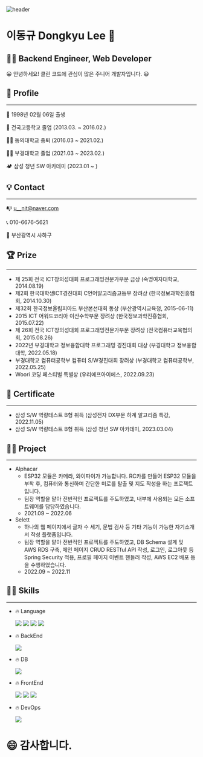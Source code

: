 ![header](https://capsule-render.vercel.app/api?type=slice&color=auto&height=200&text=welcome&fontAlign=70&rotate=13&fontAlignY=25&desc=unit74's%20github%20profile&descAlign=70.&descAlignY=44)

# 이동규 Dongkyu Lee 👋

## 👨‍💻 Backend Engineer, Web Developer

😀  안녕하세요! 클린 코드에 관심이 많은 주니어 개발자입니다.  😃

## 👦 Profile

---

👶  1998년 02월 06일 출생

🏫  건국고등학교 졸업 (2013.03. ~ 2016.02.)

👨‍🎓  동의대학교 중퇴 (2016.03 ~ 2021.02.)

👨‍🎓  부경대학교 졸업 (2021.03 ~ 2023.02.)

🏕️  삼성 청년 SW 아카데미 (2023.01 ~ )

## 💡 Contact

---

📭  u__nit@naver.com

📞  010-6676-5621

📘  부산광역시 사하구

## 🏆 Prize

---

- 제 25회 전국 ICT창의성대회 프로그래밍전문가부문 금상 (숙명여자대학교, 2014.08.19)
- 제2회 한국대학생ICT경진대회 C언어알고리즘고등부 장려상 (한국정보과학진흥협회, 2014.10.30)
- 제32회 한국정보올림피아드 부산본선대회 동상 (부산광역시교육청, 2015-06-11)
- 2015 ICT 어워드코리아 이산수학부문 장려상 (한국정보과학진흥협회, 2015.07.22)
- 제 26회 전국 ICT창의성대회 프로그래밍전문가부문 장려상 (전국컴퓨터교육협의회, 2015.08.26)
- 2022년 부경대학교 정보융합대학 프로그래밍 경진대회 대상 (부경대학교 정보융합대학, 2022.05.18)
- 부경대학교 컴퓨터공학부 컴퓨터 S/W경진대회 장려상 (부경대학교 컴퓨터공학부, 2022.05.25)
- Woori 코딩 페스티벌 특별상 (우리에프아이에스, 2022.09.23)

## 📑 Certificate

---

- 삼성 S/W 역량테스트 B형 취득 (삼성전자 DX부문 하계 알고리즘 특강, 2022.11.05)
- 삼성 S/W 역량테스트 B형 취득 (삼성 청년 SW 아카데미, 2023.03.04)

## 🧑‍💻 Project

---

- Alphacar
    - ESP32 모듈은 카메라, 와이파이가 가능합니다. RC카를 만들어 ESP32 모듈을 부착 후, 컴퓨터와 통신하며 간단한 미로를 탈출 및 지도 작성을 하는 프로젝트입니다.
    - 팀장 역할을 맡아 전반적인 프로젝트를 주도하였고, 내부에 사용되는 모든 소프트웨어를 담당하였습니다.
    - 2021.09 ~ 2022.06
- Selett
    - 하나의 웹 페이지에서 글자 수 세기, 문법 검사 등 기타 기능이 가능한 자기소개서 작성 플랫폼입니다.
    - 팀장 역할을 맡아 전반적인 프로젝트를 주도하였고, DB Schema 설계 및 AWS RDS 구축, 메인 페이지 CRUD RESTful API 작성, 로그인, 로그아웃 등 Spring Security 적용, 프로필 페이지 이벤트 핸들러 작성, AWS EC2 배포 등을 수행하였습니다.
    - 2022.09 ~ 2022.11

## 🧑‍💻 Skills

---

- 🔥 Language

    <img src="https://img.shields.io/badge/C++-00599C?style=for-the-badge&logo=C%2B%2B&logoColor=white"> 
    <img src="https://img.shields.io/badge/JAVA-007396?style=for-the-badge&logo=java&logoColor=white"> 
    <img src="https://img.shields.io/badge/Python-3776AB?style=for-the-badge&logo=Python&logoColor=white">
    <img src="https://img.shields.io/badge/JavaScript-F7DF1E?style=for-the-badge&logo=JavaScript&logoColor=white">
- 🔥 BackEnd

    <img src="https://img.shields.io/badge/SpringBoot-6DB33F?style=for-the-badge&logo=SpringBoot&logoColor=white">
- 🔥 DB

    <img src="https://img.shields.io/badge/MySQL-4479A1?style=for-the-badge&logo=MySQL&logoColor=white">
- 🔥 FrontEnd

    <img src="https://img.shields.io/badge/React-61DAFB?style=for-the-badge&logo=React&logoColor=white">
    <img src="https://img.shields.io/badge/html-E34F26?style=for-the-badge&logo=html5&logoColor=white">
    <img src="https://img.shields.io/badge/css-1572B6?style=for-the-badge&logo=css3&logoColor=white">
- 🔥 DevOps

    <img src="https://img.shields.io/badge/AWS-232F3E?style=for-the-badge&logo=Amazon AWS&logoColor=white">

# 😄 감사합니다.
